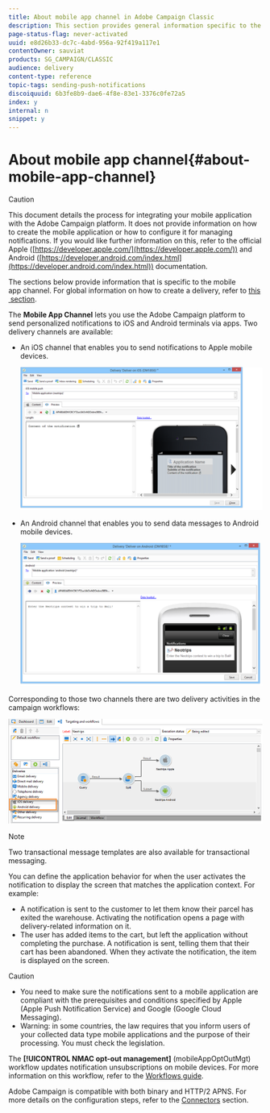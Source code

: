 ```yaml
---
title: About mobile app channel in Adobe Campaign Classic
description: This section provides general information specific to the mobile app channel in Adobe Campaign Classic.
page-status-flag: never-activated
uuid: e8d26b33-dc7c-4abd-956a-92f419a117e1
contentOwner: sauviat
products: SG_CAMPAIGN/CLASSIC
audience: delivery
content-type: reference
topic-tags: sending-push-notifications
discoiquuid: 6b3fe8b9-dae6-4f8e-83e1-3376c0fe72a5
index: y
internal: n
snippet: y
---
```


# About mobile app channel{#about-mobile-app-channel}

>[!CAUTION]
>
>This document details the process for integrating your mobile application with the Adobe Campaign platform. It does not provide information on how to create the mobile application or how to configure it for managing notifications. If you would like further information on this, refer to the official Apple ([https://developer.apple.com/](https://developer.apple.com/)) and Android ([https://developer.android.com/index.html](https://developer.android.com/index.html)) documentation.

The sections below provide information that is specific to the mobile app channel. For global information on how to create a delivery, refer to [this section](../../delivery/using/steps-about-delivery-creation-steps.md).

The **Mobile App Channel** lets you use the Adobe Campaign platform to send personalized notifications to iOS and Android terminals via apps. Two delivery channels are available:

* An iOS channel that enables you to send notifications to Apple mobile devices.

  ![](assets/nmac_intro_2.png)

* An Android channel that enables you to send data messages to Android mobile devices.

  ![](assets/nmac_intro_1.png)

Corresponding to those two channels there are two delivery activities in the campaign workflows:

![](assets/nmac_intro_3.png)

>[!NOTE]
>
>Two transactional message templates are also available for transactional messaging.

You can define the application behavior for when the user activates the notification to display the screen that matches the application context. For example:

* A notification is sent to the customer to let them know their parcel has exited the warehouse. Activating the notification opens a page with delivery-related information on it.
* The user has added items to the cart, but left the application without completing the purchase. A notification is sent, telling them that their cart has been abandoned. When they activate the notification, the item is displayed on the screen.

>[!CAUTION]
>
>* You need to make sure the notifications sent to a mobile application are compliant with the prerequisites and conditions specified by Apple (Apple Push Notification Service) and Google (Google Cloud Messaging).
>* Warning: in some countries, the law requires that you inform users of your collected data type mobile applications and the purpose of their processing. You must check the legislation.

The **[!UICONTROL NMAC opt-out management]** (mobileAppOptOutMgt) workflow updates notification unsubscriptions on mobile devices. For more information on this workflow, refer to the [Workflows guide](../../workflow/using/mobile-app-channel.md).

Adobe Campaign is compatible with both binary and HTTP/2 APNS. For more details on the configuration steps, refer to the [Connectors](../../delivery/using/configuring-the-mobile-application-in-adobe-campaign.md) section.
